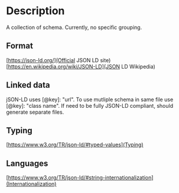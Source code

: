 # Description

A collection of schema.
Currently, no specific grouping.

## Format

[https://json-ld.org/](Official JSON LD site)
[https://en.wikipedia.org/wiki/JSON-LD](JSON LD Wikipedia)

## Linked data

jSON-LD uses [@key]: "url".
To use mutliple schema in same file use [@key]: "class name". If need to be fully JSON-LD compliant, should generate separate files.

## Typing

[https://www.w3.org/TR/json-ld/#typed-values](Typing)

## Languages

[https://www.w3.org/TR/json-ld/#string-internationalization](Internationalization)